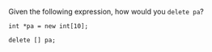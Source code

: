 Given the following expression, how would you ```delete pa```?

```
int *pa = new int[10];

delete [] pa;
```